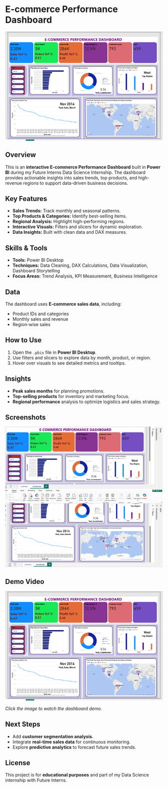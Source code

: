 # E-commerce Performance Dashboard

![Dashboard Screenshot](https://github.com/Harriet-ngomo/FUTURE_DS_01/blob/3b33077096e6f850b76c7df6c85109a1f04f4bd3/Dashboard.png)

## Overview
This is an **interactive E-commerce Performance Dashboard** built in **Power BI** during my Future Interns Data Science Internship. The dashboard provides actionable insights into sales trends, top products, and high-revenue regions to support data-driven business decisions.

## Key Features
- **Sales Trends:** Track monthly and seasonal patterns.  
- **Top Products & Categories:** Identify best-selling items.  
- **Regional Analysis:** Highlight high-performing regions.  
- **Interactive Visuals:** Filters and slicers for dynamic exploration.  
- **Data Insights:** Built with clean data and DAX measures.

## Skills & Tools
- **Tools:** Power BI Desktop  
- **Techniques:** Data Cleaning, DAX Calculations, Data Visualization, Dashboard Storytelling  
- **Focus Areas:** Trend Analysis, KPI Measurement, Business Intelligence

## Data
The dashboard uses **E-commerce sales data**, including:
- Product IDs and categories  
- Monthly sales and revenue  
- Region-wise sales  

## How to Use
1. Open the `.pbix` file in **Power BI Desktop**.  
2. Use filters and slicers to explore data by month, product, or region.  
3. Hover over visuals to see detailed metrics and tooltips.  

## Insights
- **Peak sales months** for planning promotions.  
- **Top-selling products** for inventory and marketing focus.  
- **Regional performance** analysis to optimize logistics and sales strategy.

## Screenshots

![Dashboard Overview](https://github.com/Harriet-ngomo/FUTURE_DS_01/blob/e80fbc34c66f42f730e8f878f8af1f6466b20d32/Dahboard%20Overview.png)  
![Dashboard Final View](https://github.com/Harriet-ngomo/FUTURE_DS_01/blob/e80fbc34c66f42f730e8f878f8af1f6466b20d32/Dashboard%20Final%20view.png)

## Demo Video
[![Dashboard Demo](https://github.com/Harriet-ngomo/FUTURE_DS_01/blob/3b33077096e6f850b76c7df6c85109a1f04f4bd3/Dashboard.png)](https://github.com/Harriet-ngomo/FUTURE_DS_01/blob/415bc97ca02c8b68db0e9b6a5791459ad5dd022b/E-commerce%20Performance%20Dashboard.mp4)

*Click the image to watch the dashboard demo.*

## Next Steps
- Add **customer segmentation analysis**.  
- Integrate **real-time sales data** for continuous monitoring.  
- Explore **predictive analytics** to forecast future sales trends.

## License
This project is for **educational purposes** and part of my Data Science internship with Future Interns.

